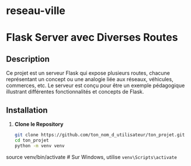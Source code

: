 # reseau-ville

# Flask Server avec Diverses Routes

## Description

Ce projet est un serveur Flask qui expose plusieurs routes, chacune représentant un concept ou une analogie liée aux réseaux, véhicules, commerces, etc. Le serveur est conçu pour être un exemple pédagogique illustrant différentes fonctionnalités et concepts de Flask.

## Installation

1. **Clone le Repository**
   ```sh
   git clone https://github.com/ton_nom_d_utilisateur/ton_projet.git
   cd ton_projet
   python -m venv venv
source venv/bin/activate # Sur Windows, utilise `venv\Scripts\activate`


